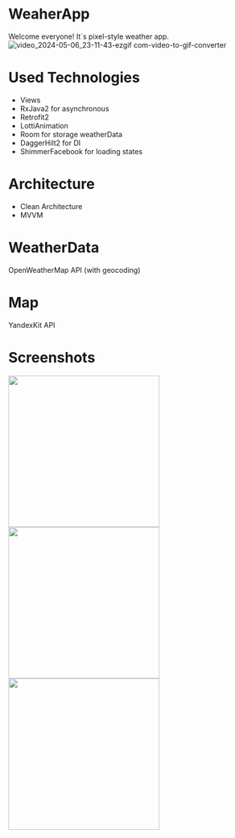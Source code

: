 # WeaherApp  
Welcome everyone!
It`s pixel-style weather app.
![video_2024-05-06_23-11-43-ezgif com-video-to-gif-converter](https://github.com/ArkhamDm/WeatherApp/assets/114360233/8d4aea11-d751-40dc-a0b6-64569fbaaa7e)  

# Used Technologies
- Views
- RxJava2 for asynchronous
- Retrofit2
- LottiAnimation
- Room for storage weatherData
- DaggerHilt2 for DI
- ShimmerFacebook for loading states

# Architecture
- Clean Architecture
- MVVM
  
# WeatherData
OpenWeatherMap API (with geocoding)
  
# Map
YandexKit API
  
# Screenshots
<p>
  <img src="https://github.com/ArkhamDm/WeatherApp/assets/114360233/4b1ce792-64a9-42b4-81de-a983220f4c14" width=300>
  <img src="https://github.com/ArkhamDm/WeatherApp/assets/114360233/6ca6dcdc-9ea2-4c63-b779-a1d5bb6699ca" width=300>
  <img src="https://github.com/ArkhamDm/WeatherApp/assets/114360233/651aa448-b88e-429d-b908-ce374b2c1f87" width=300>
</p>
